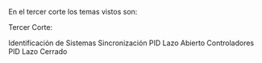En el tercer corte los temas vistos son:

Tercer Corte:

Identificación de Sistemas
Sincronización PID Lazo Abierto
Controladores PID Lazo Cerrado
